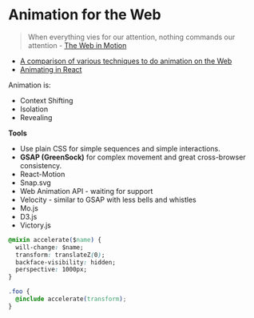 # Animation for the Web

> When everything vies for our attention, nothing commands our attention - [The Web in Motion](https://www.youtube.com/watch?v=jX_TWlDe-Is)

* [A comparison of various techniques to do animation on the Web](https://sparkbox.github.io/bouncy-ball/)
* [Animating in React](http://slides.com/sdrasner/react-rally#/)

Animation is:

* Context Shifting
* Isolation
* Revealing

**Tools**

* Use plain CSS for simple sequences and simple interactions.
* **GSAP (GreenSock)** for complex movement and great cross-browser consistency.
* React-Motion
* Snap.svg
* Web Animation API - waiting for support
* Velocity - similar to GSAP with less bells and whistles
* Mo.js
* D3.js
* Victory.js

```css
@mixin accelerate($name) {
  will-change: $name;
  transform: translateZ(0);
  backface-visibility: hidden;
  perspective: 1000px;
}

.foo {
  @include accelerate(transform);
}
```